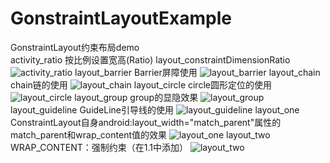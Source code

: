 # GonstraintLayoutExample
GonstraintLayout约束布局demo  
activity_ratio  按比例设置宽高(Ratio) layout_constraintDimensionRatio
![activity_ratio](https://github.com/YynIT/GonstraintLayoutExample/blob/master/readmeImage/activity_ratio.jpg)
layout_barrier  Barrier屏障使用
![layout_barrier](https://github.com/YynIT/GonstraintLayoutExample/blob/master/readmeImage/layout_barrier.jpg)
layout_chain  chain链的使用
![layout_chain](https://github.com/YynIT/GonstraintLayoutExample/blob/master/readmeImage/layout_chain.jpg)
layout_circle  circle圆形定位的使用
![layout_circle](https://github.com/YynIT/GonstraintLayoutExample/blob/master/readmeImage/layout_circle.jpg)
layout_group  group的显隐效果
![layout_group](https://github.com/YynIT/GonstraintLayoutExample/blob/master/readmeImage/layout_group.jpg)
layout_guideline  GuideLine引导线的使用
![layout_guideline](https://github.com/YynIT/GonstraintLayoutExample/blob/master/readmeImage/layout_guideline.png)
layout_one  ConstraintLayout自身android:layout_width="match_parent"属性的match_parent和wrap_content值的效果
![layout_one](https://github.com/YynIT/GonstraintLayoutExample/blob/master/readmeImage/layout_one.jpg)
layout_two  WRAP_CONTENT：强制约束（在1.1中添加）
![layout_two](https://github.com/YynIT/GonstraintLayoutExample/blob/master/readmeImage/layout_two.jpg)
